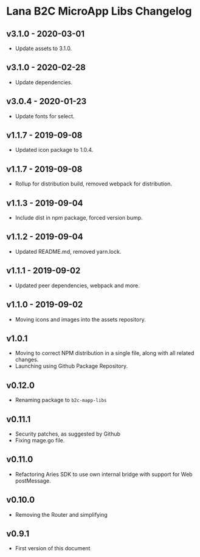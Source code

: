 # Lana B2C MicroApp Libs Changelog

## v3.1.0 - 2020-03-01

 - Update assets to 3.1.0.

## v3.1.0 - 2020-02-28

 - Update dependencies.

## v3.0.4 - 2020-01-23

 - Update fonts for select.

## v1.1.7 - 2019-09-08

 - Updated icon package to 1.0.4.

## v1.1.7 - 2019-09-08

 - Rollup for distribution build, removed webpack for distribution.

## v1.1.3 - 2019-09-04

 - Include dist in npm package, forced version bump.

## v1.1.2 - 2019-09-04

 - Updated README.md, removed yarn.lock.

## v1.1.1 - 2019-09-02

 - Updated peer dependencies, webpack and more.

## v1.1.0 - 2019-09-02

 - Moving icons and images into the assets repository.

## v1.0.1

 - Moving to correct NPM distribution in a single file, along with all related changes.
 - Launching using Github Package Repository.

## v0.12.0

 - Renaming package to `b2c-mapp-libs`

## v0.11.1

 - Security patches, as suggested by Github
 - Fixing mage.go file.

## v0.11.0

 - Refactoring Aries SDK to use own internal bridge with support for Web postMessage.

## v0.10.0

 - Removing the Router and simplifying

## v0.9.1

 - First version of this document
